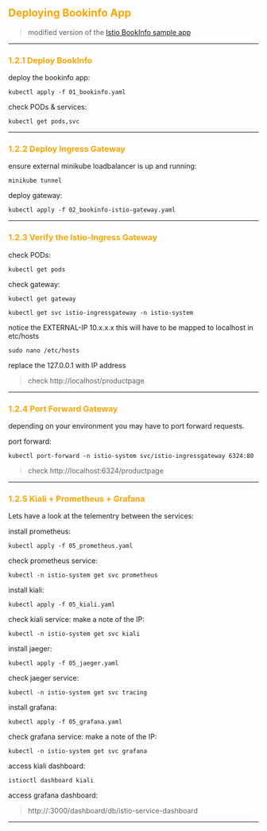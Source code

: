 ## <font color="orange"> Deploying Bookinfo App </font>
> modified version of the [Istio BookInfo sample app](https://github.com/istio/istio/tree/master/samples/bookinfo)

---

### <font color="orange"> 1.2.1 Deploy BookInfo</font>

deploy the bookinfo app:
```
kubectl apply -f 01_bookinfo.yaml
```

check PODs & services:
```
kubectl get pods,svc
```

---

### <font color="orange"> 1.2.2 Deploy Ingress Gateway </font>

ensure external minikube loadbalancer is up and running:
```
minikube tunnel
```

deploy gateway:
```
kubectl apply -f 02_bookinfo-istio-gateway.yaml
```

---

### <font color="orange"> 1.2.3 Verify the Istio-Ingress Gateway </font>

check PODs:
```
kubectl get pods
```
check gateway:
```
kubectl get gateway
```
```
kubectl get svc istio-ingressgateway -n istio-system
```
notice the EXTERNAL-IP 10.x.x.x  this will have to be mapped to localhost in etc/hosts
```
sudo nano /etc/hosts
```
replace the 127.0.0.1 with IP address

> check http://localhost/productpage

---

### <font color="orange"> 1.2.4 Port Forward Gateway </font>

depending on your environment you may have to port forward requests. 

port forward:
````
kubectl port-forward -n istio-system svc/istio-ingressgateway 6324:80
````
> check http://localhost:6324/productpage
----

### <font color="orange"> 1.2.5 Kiali + Prometheus + Grafana </font>

Lets have a look at the telementry between the services:

install prometheus:  
````
kubectl apply -f 05_prometheus.yaml
````
check prometheus service:
````
kubectl -n istio-system get svc prometheus
````
install kiali:
````
kubectl apply -f 05_kiali.yaml
````
check kiali service:
make a note of the IP:
````
kubectl -n istio-system get svc kiali
````
install jaeger:  
````
kubectl apply -f 05_jaeger.yaml
````
check jaeger service:
````
kubectl -n istio-system get svc tracing
````
install grafana:
````
kubectl apply -f 05_grafana.yaml
````
check grafana service:
make a note of the IP:
````
kubectl -n istio-system get svc grafana
````

access kiali dashboard:
```
istioctl dashboard kiali
````
access grafana dashboard:

> http://<IP>:3000/dashboard/db/istio-service-dashboard

---